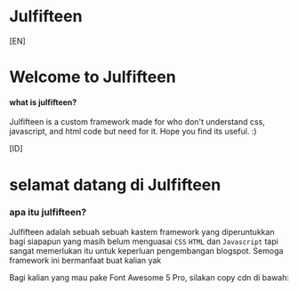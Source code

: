 # Julfifteen
[EN]

# Welcome to Julfifteen
#### what is julfifteen?
Julfifteen is a custom framework made for who don't understand css, javascript, and html code but need for it. Hope you find its useful. :)


[ID]

# selamat datang di Julfifteen
### apa itu julfifteen?

Julfifteen adalah sebuah sebuah kastem framework yang diperuntukkan bagi siapapun yang masih belum menguasai `CSS` `HTML` dan `Javascript` tapi sangat memerlukan itu untuk keperluan pengembangan blogspot. Semoga framework ini bermanfaat buat kalian yak

Bagi kalian yang mau pake Font Awesome 5 Pro, silakan copy cdn di bawah:
